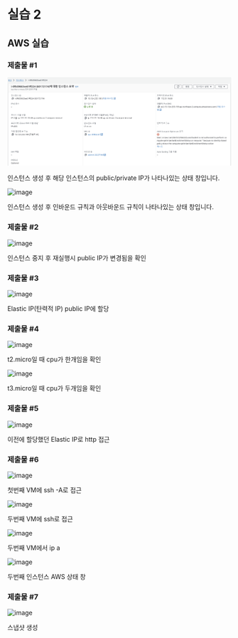 # 실습 2

## AWS 실습

### 제출물 #1

![image](./제출물1-1.png)

인스턴스 생성 후 해당 인스턴스의 public/private IP가 나타나있는 상태 창입니다.

![image](lab2/제출물#1-2.png)

인스턴스 생성 후 인바운드 규칙과 아웃바운드 규칙이 나타나있는 상태 창입니다.

### 제출물 #2

![image](lab2/제출물#2.png)

인스턴스 중지 후 재실행시 public IP가 변경됨을 확인

### 제출물 #3

![image](lab2/제출물#3.png)

Elastic IP(탄력적 IP) public IP에 할당

### 제출물 #4

![image](lab2/제출물#4-1.png)

t2.micro일 때 cpu가 한개임을 확인

![image](lab2/제출물#4-2.png)

t3.micro일 때 cpu가 두개임을 확인

### 제출물 #5

![image](lab2/제출물#5.png)

이전에 할당했던 Elastic IP로 http 접근

### 제출물 #6

![image](lab2/제출물#6-1.png)

첫번째 VM에 ssh -A로 접근

![image](lab2/제출물#6-2.png)

두번째 VM에 ssh로 접근

![image](lab2/제출물#6-3.png)

두번째 VM에서 ip a

![image](lab2/제출물#6-4.png)

두번째 인스턴스 AWS 상태 창

### 제출물 #7

![image](lab2/제출물#7.png)

스냅샷 생성
